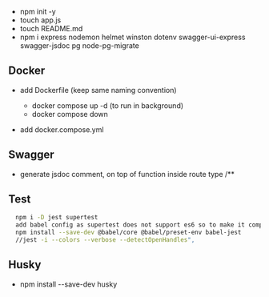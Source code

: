 - npm init -y
- touch app.js
- touch README.md
- npm i express nodemon helmet winston dotenv swagger-ui-express swagger-jsdoc pg node-pg-migrate

## Docker

- add Dockerfile (keep same naming convention)

  - docker compose up -d (to run in background)
  - docker compose down

- add docker.compose.yml

## Swagger

- generate jsdoc comment, on top of function inside route type /\*\*

## Test

```bash
  npm i -D jest supertest
  add babel config as supertest does not support es6 so to make it compatible
  npm install --save-dev @babel/core @babel/preset-env babel-jest
  //jest -i --colors --verbose --detectOpenHandles",
```

## Husky
- npm install --save-dev husky
